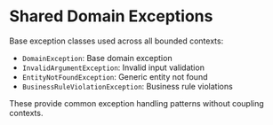 # Shared Domain Exceptions

Base exception classes used across all bounded contexts:

- `DomainException`: Base domain exception
- `InvalidArgumentException`: Invalid input validation
- `EntityNotFoundException`: Generic entity not found
- `BusinessRuleViolationException`: Business rule violations

These provide common exception handling patterns without coupling contexts.